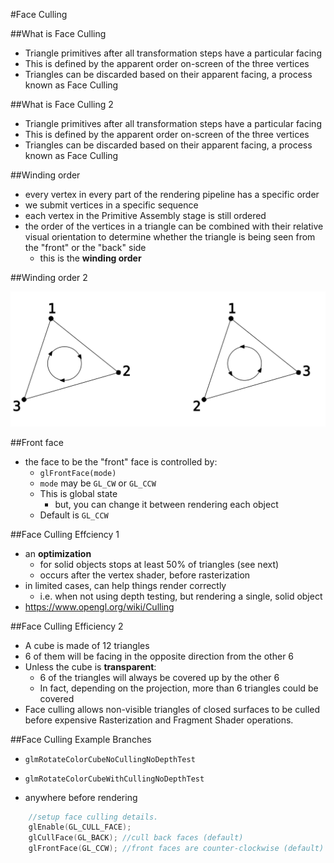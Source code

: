 #Face Culling

##What is Face Culling

- Triangle primitives after all transformation steps have a particular facing
- This is defined by the apparent order on-screen of the three vertices
- Triangles can be discarded based on their apparent facing, a process known as Face Culling

##What is Face Culling 2

- Triangle primitives after all transformation steps have a particular facing
- This is defined by the apparent order on-screen of the three vertices
- Triangles can be discarded based on their apparent facing, a process known as Face Culling

##Winding order

- every vertex in every part of the rendering pipeline has a specific order
- we submit vertices in a specific sequence
- each vertex in the Primitive Assembly stage is still ordered
- the order of the vertices in a triangle can be combined with their relative visual orientation to determine whether the triangle is being seen from the "front" or the "back" side
    - this is the **winding order**

##Winding order 2

![WindingOrder.svg](assets/WindingOrder.svg)

##Front face

- the face to be the "front" face is controlled by:
    - ```glFrontFace(mode)```
    - ```mode``` may be ```GL_CW``` or ```GL_CCW```
    - This is global state
        - but, you can change it between rendering each object
    - Default is ```GL_CCW```

##Face Culling Effciency 1

- an **optimization**
    - for solid objects stops at least 50% of triangles (see next)
    - occurs after the vertex shader, before rasterization
- in limited cases, can help things render correctly
    - i.e. when not using depth testing, but rendering a single, solid object
- https://www.opengl.org/wiki/Culling

##Face Culling Efficiency 2

- A cube is made of 12 triangles
- 6 of them will be facing in the opposite direction from the other 6
- Unless the cube is **transparent**:
    - 6 of the triangles will always be covered up by the other 6
    - In fact, depending on the projection, more than 6 triangles could be covered
- Face culling allows non-visible triangles of closed surfaces to be culled before expensive Rasterization and Fragment Shader operations.

##Face Culling Example Branches

- ```glmRotateColorCubeNoCullingNoDepthTest```
- ```glmRotateColorCubeWithCullingNoDepthTest```

- anywhere before rendering
```C++
    //setup face culling details.
    glEnable(GL_CULL_FACE);
    glCullFace(GL_BACK); //cull back faces (default)
    glFrontFace(GL_CCW); //front faces are counter-clockwise (default)
```
